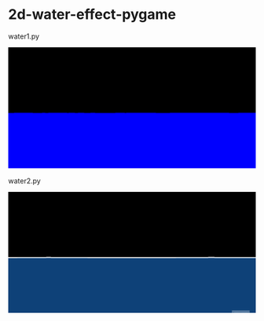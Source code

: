 ﻿# 2d-water-effect-pygame


water1.py 

![til](https://github.com/GrumpyDude02/2d-water-effect-pygame/blob/master/gifs/water_1.gif)

water2.py

![til](https://github.com/GrumpyDude02/2d-water-effect-pygame/blob/master/gifs/water_2.gif)
